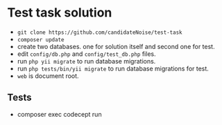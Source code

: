 # Test task solution #

- `git clone https://github.com/candidateNoise/test-task`
- `composer update`
- create two databases. one for solution itself and second one for test.
- edit `config/db.php` and `config/test_db.php` files.
- run `php yii migrate` to run database migrations.
- run `php tests/bin/yii migrate` to run database migrations for test.
- `web` is document root.

## Tests ##

- composer exec codecept run